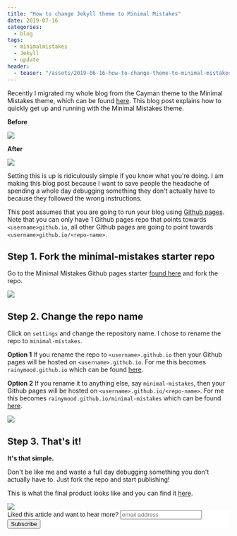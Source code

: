 ```yaml
---
title: "How to change Jekyll theme to Minimal Mistakes"
date: 2019-07-16
categories:
  - blog
tags:
  - minimalmistakes
  - Jekyll
  - update
header:
  - teaser: "/assets/2019-06-16-how-to-change-theme-to-minimal-mistakes/teaser.jpg"
---
```


Recently I migrated my whole blog from the Cayman theme to the Minimal Mistakes theme, which can be found [here](https://mmistakes.github.io/minimal-mistakes/). This blog post explains how to quickly get up and running with the Minimal Mistakes theme.

**Before**

<img src="/assets/2019-06-16-how-to-change-theme-to-minimal-mistakes/blog-cayman-theme.jpg">

**After**

<img src="/assets/2019-06-16-how-to-change-theme-to-minimal-mistakes/blog-minimal-mistakes-theme.jpg">

Setting this is up is ridiculously simple if you know what you're doing. I am making this blog post because I want to save people the headache of spending a whole day debugging something they don't actually have to because they followed the wrong instructions.

This post assumes that you are going to run your blog using [Github pages](https://pages.github.com). Note that you can only have 1 Github pages repo that points towards `<username>github.io`, all other Github pages are going to point towards `<username>github.io/<repo-name>`.

## Step 1. Fork the minimal-mistakes starter repo

Go to the Minimal Mistakes Github pages starter [found here](https://github.com/mmistakes/mm-github-pages-starter) and fork the repo.

<img src="/assets/2019-06-16-how-to-change-theme-to-minimal-mistakes/001-fork.jpg">

## Step 2. Change the repo name

Click on `settings` and change the repository name. I chose to rename the repo to `minimal-mistakes`.

**Option 1** If you rename the repo to `<username>.github.io` then your Github pages will be hosted on `<username>.github.io`. For me this becomes `rainymood.github.io` which can be found [here](https://rainymood.github.io).

**Option 2** If you rename it to anything else, say `minimal-mistakes`, then your Github pages will be hosted on `<username>.github.io/<repo-name>`. For me this becomes `rainymood.github.io/minimal-mistakes` which can be found [here](https://rainymood.github.io/minimal-mistakes).

<img src="/assets/2019-06-16-how-to-change-theme-to-minimal-mistakes/002-edit.jpg">

## Step 3. That's it!

**It's that simple.**

Don't be like me and waste a full day debugging something you don't actually have to. Just fork the repo and start publishing!

This is what the final product looks like and you can find it [here](https://rainymood.github.io/minimal-mistakes).

<img src="/assets/2019-06-16-how-to-change-theme-to-minimal-mistakes/003-done.jpg">



<!-- Begin Mailchimp Signup Form -->
<link href="//cdn-images.mailchimp.com/embedcode/horizontal-slim-10_7.css" rel="stylesheet" type="text/css">
<style type="text/css">
	#mc_embed_signup{background:#fff; clear:left; font:14px Helvetica,Arial,sans-serif; width:100%;}
	/* Add your own Mailchimp form style overrides in your site stylesheet or in this style block.
	   We recommend moving this block and the preceding CSS link to the HEAD of your HTML file. */
</style>
<div id="mc_embed_signup">
<form action="https://gmail.us3.list-manage.com/subscribe/post?u=92fe86c389878585bc87837e8&amp;id=50543deff9" method="post" id="mc-embedded-subscribe-form" name="mc-embedded-subscribe-form" class="validate" target="_blank" novalidate>
    <div id="mc_embed_signup_scroll">
	<label for="mce-EMAIL">Liked this article and want to hear more?</label>
	<input type="email" value="" name="EMAIL" class="email" id="mce-EMAIL" placeholder="email address" required>
    <!-- real people should not fill this in and expect good things - do not remove this or risk form bot signups-->
    <div style="position: absolute; left: -5000px;" aria-hidden="true"><input type="text" name="b_92fe86c389878585bc87837e8_50543deff9" tabindex="-1" value=""></div>
    <div class="clear"><input type="submit" value="Subscribe" name="subscribe" id="mc-embedded-subscribe" class="button"></div>
    </div>
</form>
</div>

<!--End mc_embed_signup-->
